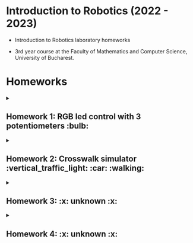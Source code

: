 # Introduction to Robotics (2022 - 2023)

* Introduction to Robotics laboratory homeworks

* 3rd year course at the Faculty of Mathematics and Computer Science, University of Bucharest. 

# Homeworks

<details>
<summary> <h2>Homework 1: RGB led control with 3 potentiometers :bulb: </h2> </summary>
<br>

### Task: Use a separat potentiometer in controlling each of the color of the RGB led (Red,Green and Blue).  The control must be done with digital electronics.
### :computer: Code: [see my amazing code here :blush:](https://github.com/alexion2001/IntroductionToRobotics/blob/0c940aba00a10b9daafc6054ab52af2926e724e8/HW1_controlling_RBG_with_3_Potentiometers.ino)
  
### :movie_camera: How it works: [see my youtube video here :video_camera:](https://www.youtube.com/shorts/Zp5al3GsAVY)
  
  
### :electric_plug: Electronic scheme:
![Stunning Hango (1)](https://user-images.githubusercontent.com/96074975/197201247-bc62abe6-ff1e-4158-9682-723ed64c8442.png)


![poza_setup](https://user-images.githubusercontent.com/96074975/197208523-eb2c5e17-1bdc-4892-8c30-98eb6ff12097.jpg)



</details>

<details>
<summary><h2>Homework 2: Crosswalk simulator :vertical_traffic_light: :car: :walking: </h2> </summary>
<br>

### Task: Building the traffic lights for a crosswalk. 
### Components: 
- 2 LEDs to represent the traffic lights for people (red and green) + buzzer + button
- 3 LEDs to represent the traffic lights for cars (red, yellow and green).
### The system has the following states:
1. State 1 (default, reinstated after state 4 ends): green light for cars,
red light for people, no sounds. Duration: indefinite, changed by
pressing the button.
2. State 2 (initiated by counting down 8 seconds after a button press):
the light should be yellow for cars, red for people and no sounds.
Duration: 3 seconds.
3. State 3 (initiated after state 2 ends): red for cars, green for people
and a beeping sound from the buzzer at a constant interval. Duration:
8 seconds.
4. State 4 (initiated after state 3 ends): red for cars, blinking green
for people and a beeping sound from the buzzer, at a constant interval,
faster than the beeping in state 3. This state should last 4
seconds.

### :computer: Code: [see my amazing code here :blush:](https://github.com/alexion2001/IntroductionToRobotics/blob/be40cee61b02a843b62377ace9d2fb2a10df98b7/HW2_Traffic_lights_for_a_crosswalk.ino)

### :movie_camera: How it works: [see my youtube video here :video_camera:](https://youtube.com/shorts/tib97UyPijg?feature=share) [and here](https://youtube.com/shorts/E9VyncBOSJI?feature=share)

### :electric_plug: Electronic scheme:

![Cool Crift-Maimu (1)](https://user-images.githubusercontent.com/96074975/199217055-e26f37f7-5463-436d-8ba3-7d6c80b57f6e.png)




![project_photo](https://user-images.githubusercontent.com/96074975/199219840-b409768b-400e-4cae-bbeb-df57a603a941.jpg)


</details>


<details>
<summary><h2>Homework 3: :x: unknown :x:  </h2> </summary>
<br>

### Task: 

### :computer: Code: [see my amazing code here :blush:]()

### :movie_camera: How it works: [see my youtube video here :video_camera:]() 
### :electric_plug: Electronic scheme:




</details>


<details>
<summary><h2>Homework 4: :x: unknown :x: </h2> </summary>
<br>

### Task: 

### :computer: Code: [see my amazing code here :blush:]()

### :movie_camera: How it works: [see my youtube video here :video_camera:]() 
### :electric_plug: Electronic scheme:




</details>





